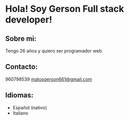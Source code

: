 # Hola! Soy Gerson Full stack developer!

## Sobre mi: 
Tengo 26 años y quiero ser programador web.

## Contacto: 
960798539
matosgerson661@gmail.com

## Idiomas: 
- Español (nativo)
- Italiano
